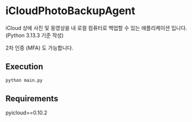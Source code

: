# iCloudPhotoBackupAgent

iCloud 상에 사진 및 동영상을 내 로컬 컴퓨터로 백업할 수 있는 애플리케이션 입니다.
(Python 3.13.3 기준 작성)

2차 인증 (MFA) 도 가능합니다.

## Execution

```sh
python main.py
```

## Requirements

pyicloud==0.10.2